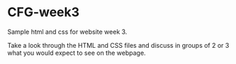 # CFG-week3
Sample html and css for website week 3.

Take a look through the HTML and CSS files and discuss in groups of 2 or 3 what you would expect to see on the webpage.
